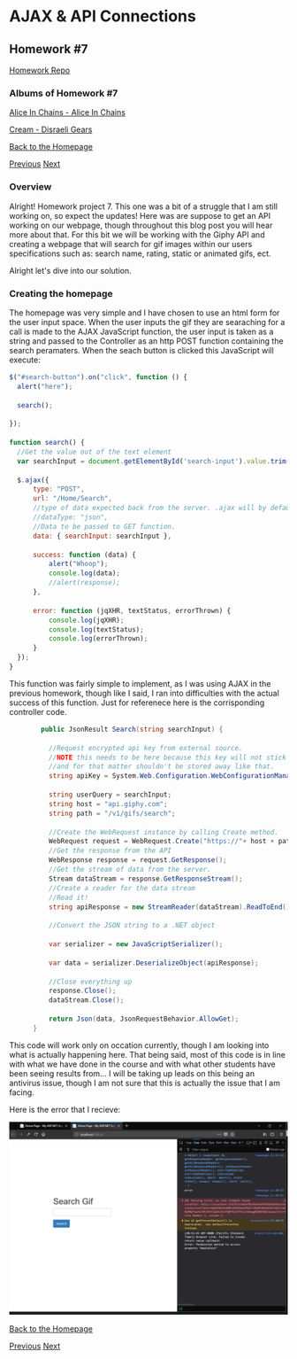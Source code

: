 # AJAX & API Connections

## Homework #7
[Homework Repo](https://github.com/sonicScape211/sonicScape211.github.io/tree/master/460hw/hw7)

### Albums of Homework #7
[Alice In Chains - Alice In Chains](https://www.youtube.com/watch?v=xFxfHwQrVWY&list=PLJhq8uea0BmYLbvaedD_C4qDuWZLZuQSK)

[Cream - Disraeli Gears](https://www.youtube.com/watch?v=OKRYT2ptexY)

[Back to the Homepage](../../)

  [Previous](../hw6)
  [Next](../hw8)

### Overview
  
  Alright! Homework project 7. This one was a bit of a struggle that I am still working on, so expect the updates! Here was are suppose to get an API working on our webpage, though throughout this blog post you will hear more about that. For this bit we will be working with the Giphy API and creating a webpage that will search for gif images within our users specifications such as: search name, rating, static or animated gifs, ect.
  
  Alright let's dive into our solution.
  
### Creating the homepage
  
  The homepage was very simple and I have chosen to use an html form for the user input space. When the user inputs the gif they are searaching for a call is made to the AJAX JavaScript function, the user input is taken as a string and passed to the Controller as an http POST function containing the search peramaters. When the seach button is clicked this JavaScript will execute:
  
  ```javascript
  $("#search-button").on("click", function () {
    alert("here");

    search();

});

function search() {
    //Get the value out of the text element
    var searchInput = document.getElementById('search-input').value.trim();
    
    $.ajax({
        type: "POST",
        url: "/Home/Search",
        //type of data expected back from the server. .ajax will by default try and infer but we will just specify here.
        //dataType: "json",
        //Data to be passed to GET function.
        data: { searchInput: searchInput },

        success: function (data) {
            alert("Whoop");
            console.log(data);
            //alert(response);
        },

        error: function (jqXHR, textStatus, errorThrown) {
            console.log(jqXHR);
            console.log(textStatus);
            console.log(errorThrown);
        }
    });
}
  ```
  
  This function was fairly simple to implement, as I was using AJAX in the previous homework, though like I said, I ran into difficulties with the actual success of this function. Just for referenece here is the corrisponding controller code. 
  
  ```csharp
          public JsonResult Search(string searchInput) {

            //Request encrypted api key from external source.
            //NOTE this needs to be here because this key will not stick around in a field
            //and for that matter shouldn't be stored away like that.
            string apiKey = System.Web.Configuration.WebConfigurationManager.AppSettings["GiphyAPIKey"];

            string userQuery = searchInput;
            string host = "api.giphy.com";
            string path = "/v1/gifs/search";
            
            //Create the WebRequest instance by calling Create method.
            WebRequest request = WebRequest.Create("https://"+ host + path + "?q=" + searchInput + "&api_key="+ apiKey + "&limit=1");
            //Get the response from the API
            WebResponse response = request.GetResponse();
            //Get the stream of data from the server.
            Stream dataStream = response.GetResponseStream();
            //Create a reader for the data stream
            //Read it!
            string apiResponse = new StreamReader(dataStream).ReadToEnd();//reader.ReadToEnd();
            
            //Convert the JSON string to a .NET object 
     
            var serializer = new JavaScriptSerializer();

            var data = serializer.DeserializeObject(apiResponse);
            
            //Close everything up
            response.Close();
            dataStream.Close();

            return Json(data, JsonRequestBehavior.AllowGet);
        }
  ```
 
  This code will work only on occation currently, though I am looking into what is actually happening here. That being said, most of this code is in line with what we have done in the course and with what other students have been seeing results from... I will be taking up leads on this being an antivirus issue, though I am not sure that this is actually the issue that I am facing.
  
  Here is the error that I recieve:
  
  ![](ScreenShots/error.PNG)
  
  
  [Back to the Homepage](../../)

  [Previous](../hw6)
  [Next](../hw8)
 

